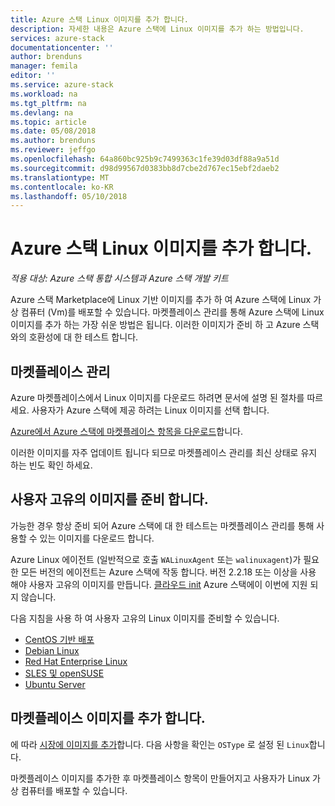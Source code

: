 ```yaml
---
title: Azure 스택 Linux 이미지를 추가 합니다.
description: 자세한 내용은 Azure 스택에 Linux 이미지를 추가 하는 방법입니다.
services: azure-stack
documentationcenter: ''
author: brenduns
manager: femila
editor: ''
ms.service: azure-stack
ms.workload: na
ms.tgt_pltfrm: na
ms.devlang: na
ms.topic: article
ms.date: 05/08/2018
ms.author: brenduns
ms.reviewer: jeffgo
ms.openlocfilehash: 64a860bc925b9c7499363c1fe39d03df88a9a51d
ms.sourcegitcommit: d98d99567d0383bb8d7cbe2d767ec15ebf2daeb2
ms.translationtype: MT
ms.contentlocale: ko-KR
ms.lasthandoff: 05/10/2018
---
```

# <a name="add-linux-images-to-azure-stack"></a>Azure 스택 Linux 이미지를 추가 합니다.

*적용 대상: Azure 스택 통합 시스템과 Azure 스택 개발 키트*

Azure 스택 Marketplace에 Linux 기반 이미지를 추가 하 여 Azure 스택에 Linux 가상 컴퓨터 (Vm)를 배포할 수 있습니다. 마켓플레이스 관리를 통해 Azure 스택에 Linux 이미지를 추가 하는 가장 쉬운 방법은 됩니다. 이러한 이미지가 준비 하 고 Azure 스택와의 호환성에 대 한 테스트 합니다.

## <a name="marketplace-management"></a>마켓플레이스 관리

Azure 마켓플레이스에서 Linux 이미지를 다운로드 하려면 문서에 설명 된 절차를 따르세요. 사용자가 Azure 스택에 제공 하려는 Linux 이미지를 선택 합니다. 

[Azure에서 Azure 스택에 마켓플레이스 항목을 다운로드](azure-stack-download-azure-marketplace-item.md)합니다.

이러한 이미지를 자주 업데이트 됩니다 되므로 마켓플레이스 관리를 최신 상태로 유지 하는 빈도 확인 하세요.

## <a name="prepare-your-own-image"></a>사용자 고유의 이미지를 준비 합니다.

 가능한 경우 항상 준비 되어 Azure 스택에 대 한 테스트는 마켓플레이스 관리를 통해 사용할 수 있는 이미지를 다운로드 합니다. 
 
 Azure Linux 에이전트 (일반적으로 호출 `WALinuxAgent` 또는 `walinuxagent`)가 필요한 모든 버전의 에이전트는 Azure 스택에 작동 합니다. 버전 2.2.18 또는 이상을 사용 해야 사용자 고유의 이미지를 만듭니다. [클라우드 init](https://cloud-init.io/) Azure 스택에이 이번에 지원 되지 않습니다.

 다음 지침을 사용 하 여 사용자 고유의 Linux 이미지를 준비할 수 있습니다.

   * [CentOS 기반 배포](../virtual-machines/linux/create-upload-centos.md?toc=%2fazure%2fvirtual-machines%2flinux%2ftoc.json)
   * [Debian Linux](../virtual-machines/linux/debian-create-upload-vhd.md?toc=%2fazure%2fvirtual-machines%2flinux%2ftoc.json)
   * [Red Hat Enterprise Linux](azure-stack-redhat-create-upload-vhd.md)
   * [SLES 및 openSUSE](../virtual-machines/linux/suse-create-upload-vhd.md?toc=%2fazure%2fvirtual-machines%2flinux%2ftoc.json)
   * [Ubuntu Server](../virtual-machines/linux/create-upload-ubuntu.md?toc=%2fazure%2fvirtual-machines%2flinux%2ftoc.json)

    
## <a name="add-your-image-to-the-marketplace"></a>마켓플레이스 이미지를 추가 합니다.
 
에 따라 [시장에 이미지를 추가](azure-stack-add-vm-image.md)합니다. 다음 사항을 확인는 `OSType` 로 설정 된 `Linux`합니다.

마켓플레이스 이미지를 추가한 후 마켓플레이스 항목이 만들어지고 사용자가 Linux 가상 컴퓨터를 배포할 수 있습니다.
